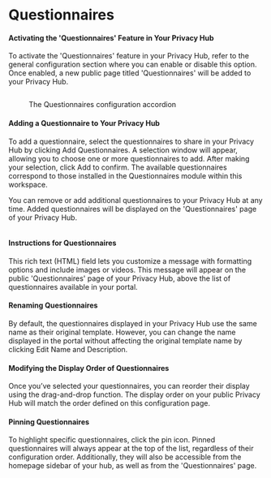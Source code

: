 # Questionnaires

#### Activating the 'Questionnaires' Feature in Your Privacy Hub&#x20;

To activate the 'Questionnaires' feature in your Privacy Hub, refer to the general configuration section where you can enable or disable this option. Once enabled, a new public page titled 'Questionnaires' will be added to your Privacy Hub.

<figure><img src="../../../.gitbook/assets/Capture d&#x27;écran 2024-11-18 232946.png" alt=""><figcaption><p>The Questionnaires configuration accordion</p></figcaption></figure>



#### Adding a Questionnaire to Your Privacy Hub&#x20;

To add a questionnaire, select the questionnaires to share in your Privacy Hub by clicking Add Questionnaires. A selection window will appear, allowing you to choose one or more questionnaires to add. After making your selection, click Add to confirm. The available questionnaires correspond to those installed in the Questionnaires module within this workspace.

You can remove or add additional questionnaires to your Privacy Hub at any time. Added questionnaires will be displayed on the 'Questionnaires' page of your Privacy Hub.

<figure><img src="../../../.gitbook/assets/Capture d&#x27;écran 2024-11-18 233109.png" alt=""><figcaption></figcaption></figure>

#### Instructions for Questionnaires&#x20;

This rich text (HTML) field lets you customize a message with formatting options and include images or videos. This message will appear on the public 'Questionnaires' page of your Privacy Hub, above the list of questionnaires available in your portal.

#### Renaming Questionnaires&#x20;

By default, the questionnaires displayed in your Privacy Hub use the same name as their original template. However, you can change the name displayed in the portal without affecting the original template name by clicking Edit Name and Description.

#### Modifying the Display Order of Questionnaires&#x20;

Once you’ve selected your questionnaires, you can reorder their display using the drag-and-drop function. The display order on your public Privacy Hub will match the order defined on this configuration page.

#### Pinning Questionnaires&#x20;

To highlight specific questionnaires, click the pin icon. Pinned questionnaires will always appear at the top of the list, regardless of their configuration order. Additionally, they will also be accessible from the homepage sidebar of your hub, as well as from the 'Questionnaires' page.

<figure><img src="../../../.gitbook/assets/Capture d&#x27;écran 2024-11-18 233515.png" alt=""><figcaption></figcaption></figure>

